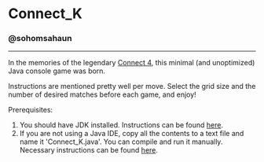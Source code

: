 # Connect_K
### @sohomsahaun
___

In the memories of the legendary <a href="https://en.wikipedia.org/wiki/Connect_Four">Connect 4</a>, this minimal (and unoptimized) Java console game was born.

Instructions are mentioned pretty well per move.
Select the grid size and the number of desired matches before each game, and enjoy!

Prerequisites:
<ol>
<li>You should have JDK installed. Instructions can be found <a href="https://docs.oracle.com/en/java/javase/11/install/overview-jdk-installation.html#GUID-8677A77F-231A-40F7-98B9-1FD0B48C346A">here</a>.</li>
<li>If you are not using a Java IDE, copy all the contents to a text file and name it 'Connect_K.java'. You can compile and run it manually. Necessary instructions can be found <a href="https://www.tutorialspoint.com/How-to-run-a-java-program">here</a>.</li>
</ol>
